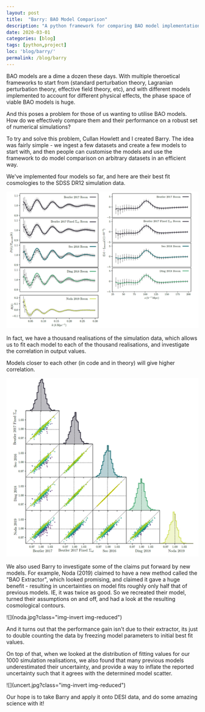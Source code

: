 ```yaml
---
layout: post
title:  "Barry: BAO Model Comparison"
description: "A python framework for comparing BAO model implementations."
date: 2020-03-01
categories: [blog]
tags: [python,project]
loc: 'blog/barry/'
permalink: /blog/barry
---
```


BAO models are a dime a dozen these days. With multiple theroetical frameworks to start from (standard perturbation theory,
Lagranian perturbation theory, effective field theory, etc), and with different models implemented to account
for different physical effects, the phase space of viable BAO models is huge.

And this poses a problem for those of us wanting to utilise BAO models. How do we effectively compare
them and their performance on a robust set of numerical simulations? 

To try and solve this problem, Cullan Howlett and I created Barry. The idea was fairly simple - we 
ingest a few datasets and create a few models to start with, and then people can customise the models and use the
framework to do model comparison on arbitrary datasets in an efficient way.

We've implemented four models so far, and here are their best fit cosmologies to the SDSS DR12 simulation data.

![](models.jpg?class="img-invert")

In fact, we have a thousand realisations of the simulation data, which allows us to fit each
model to each of the thousand realisations, and investigate the correlation in output values.

Models closer to each other (in code and in theory) will give higher correlation.


![](scatter.jpg?class="img-invert")

We also used Barry to investigate some of the claims put forward by new models. For example, Noda (2019) claimed
to have a new method called the "BAO Extractor", which looked promising, and claimed it gave a huge benefit - resulting
in uncertainties on model fits roughly only half that of previous models. IE, it was twice as good. So we recreated their
model, turned their assumptions on and off, and had a look at the resulting cosmological contours.


![](noda.jpg?class="img-invert img-reduced")

And it turns out that the performance gain isn't due to their extractor, its just to double counting the data by
freezing model parameters to initial best fit values.

On top of that, when we looked at the distribution of fitting values for our 1000 simulation realisations, we also
found that many previous models underestimated their uncertainty, and provide a way to inflate the reported uncertainty such that it agrees 
with the determined model scatter.


![](uncert.jpg?class="img-invert img-reduced")

Our hope is to take Barry and apply it onto DESI data, and do some amazing science with it!

